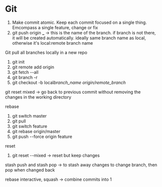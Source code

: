 # Git

1. Make commit atomic. Keep each commit focused on a single thing. Emcompass a single feature, change or fix
2. git push origin **\_** -> this is the name of the branch. if branch is not there, it will be created automatically. ideally same branch name as local, otherwise it's local:remote branch name

Git pull all branches locally in a new repo

1. git init
2. git remote add origin
3. git fetch --all
4. git branch -r
5. git checkout -b local*branch_name origin/remote_branch*

git reset mixed -> go back to previous commit without removing the changes in the working directory

rebase

1. git switch master
2. git pull
3. git switch feature
4. git rebase origin/master
5. git push --force origin feature

reset
1. git reset --mixed -> reset but keep changes


stash push and stash pop -> to stash away changes to change branch, then pop when changed back

rebase interactive, squash -> combine commits into 1




